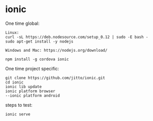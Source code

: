 # ionic

One time global:
```
Linux:
curl -sL https://deb.nodesource.com/setup_0.12 | sudo -E bash -
sudo apt-get install -y nodejs

Windows and Mac: https://nodejs.org/download/

npm install -g cordova ionic
```

One time project specific:
```
git clone https://github.com/jitto/ionic.git
cd ionic
ionic lib update
ionic platform browser
--ionic platform android
```

steps to test:
```
ionic serve
```
